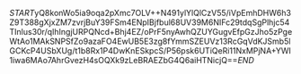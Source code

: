 $START$yQ8konWo5ia9oqa2pXmc7OLV++N491ylYlQlCzV55/iVpEmhDHW6h3Z9T388gXjxZM7zvrjBuY39FSm4ENpIBjfbul68UV39M6NIFc29tdqSgPlhjc54TInlus30r/qIhIngjURPQNcd+Bhj4EZ/oPrF5nyAwhQZUYGugvEfpGzJho5zPgeWtAo1MAkSNPSfZo9azaFO4EwUB5E3zg8fYmmSZEUVz13RcGqVdKJSmb5lGCKcP4USbXUg/t1b8Rx1P4DwKnESkpcS/P56psk6UTiQeRi11NxMPjNA+YWI1iwa6MAo7AhrGvezH4sOQXk9zLeBRAEZbG4Q6aiHTNicjQ==$END$